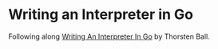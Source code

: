 # Writing an Interpreter in Go

Following along [Writing An Interpreter In Go](https://interpreterbook.com/) by Thorsten Ball.
